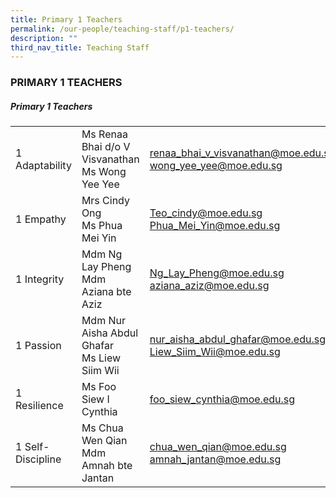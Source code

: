 ```yaml
---
title: Primary 1 Teachers
permalink: /our-people/teaching-staff/p1-teachers/
description: ""
third_nav_title: Teaching Staff
---
```

### PRIMARY 1 TEACHERS

##### Primary 1 Teachers

|  	|  	|  	|
|---	|---	|---	|
| 1 Adaptability 	| Ms Renaa Bhai d/o V Visvanathan<br>Ms Wong Yee Yee 	| [renaa\_bhai\_v_visvanathan@moe.edu.sg](mailto:renaa_bhai_v_visvanathan@moe.gov.sg)  <br>[wong\_yee\_yee@moe.edu.sg](mailto:wong_yee_yee@moe.edu.sg) 	|
| 1 Empathy 	| Mrs Cindy Ong<br>Ms Phua Mei Yin 	| [Teo\_cindy@moe.edu.sg](mailto:Teo_Cindy@moe.edu.sg)  <br>[Phua\_Mei\_Yin@moe.edu.sg](mailto:Phua_Mei_Yin@moe.edu.sg)	|	
| 1 Integrity 	| Mdm Ng Lay Pheng<br>Mdm Aziana bte Aziz 	| [Ng\_Lay_Pheng@moe.edu.sg](mailto:Ng_Lay_Pheng@moe.edu.sg)  <br>[aziana\_aziz@moe.edu.sg](mailto:aziana_aziz@moe.edu.sg)	|
| 1 Passion 	| Mdm Nur Aisha Abdul Ghafar<br>Ms Liew Siim Wii 	| [nur\_aisha\_abdul\_ghafar@moe.edu.sg](mailto:Nur_Aisha_Abdul_Ghafar@moe.edu.sg)  <br>[Liew\_Siim_Wii@moe.edu.sg](mailto:Liew_Siim_Wii@moe.edu.sg)	|
| 1 Resilience 	| Ms Foo Siew I Cynthia <br> | [foo\_siew\_cynthia@moe.edu.sg](mailto:foo_siew_cynthia@moe.edu.sg)  <br> 	|
|  1 Self-Discipline 	| Ms Chua Wen Qian<br>Mdm Amnah bte Jantan	| [chua\_wen\_qian@moe.edu.sg](mailto:chua_wen_qian@moe.edu.sg)  <br>[amnah\_jantan@moe.edu.sg](mailto:amnah_jantan@moe.edu.sg)	|